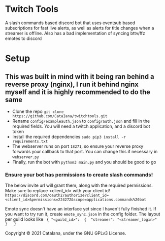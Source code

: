 # Twitch Tools
A slash commands based discord bot that uses eventsub based subscriptions for fast live alerts, as well as alerts for title changes when a streamer is offline.
Also has a bad implementation of syncing bttv/ffz emotes to discord

# Setup
## This was built in mind with it being ran behind a reverse proxy (nginx), I run it behind nginx myself and it is highly recommended to do the same

* Clone the repo `git clone https://github.com/CataIana/twitchtools.git`
* Rename `config/exampleauth.json` to `config/auth.json` and fill in the required fields. You will need a twitch application, and a discord bot token
* Install the required dependencies `sudo pip3 install -r requirements.txt`
* The webserver runs on port `18271`, so ensure your reverse proxy forwards your callback to that port. You can change this if necessary in `webserver.py`
* Finally, run the bot with `python3 main.py` and you should be good to go
### Ensure your bot has permissions to create slash commands!
The below invite url will grant them, along with the required permissions. Make sure to replace <client_id> with your client id!
`https://discord.com/oauth2/authorize?client_id=<client_id>&permissions=224272&scope=applications.commands%20bot`

Emote sync doesn't have an interface yet since I haven't fully finished it. If you want to try run it, create `emote_sync.json` in the config folder. The layout per guild looks like ```
{
  "<guild_id>": 
  { 
    "streamer": "<streamer_login>" 
    }  
}```

Copyright &copy; 2021 CataIana, under the GNU GPLv3 License.

